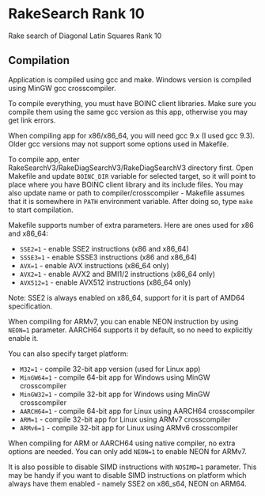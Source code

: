 # RakeSearch Rank 10
Rake search of Diagonal Latin Squares Rank 10

## Compilation

Application is compiled using gcc and make. Windows version is compiled using MinGW gcc crosscompiler.

To compile everything, you must have BOINC client libraries. Make sure you compile them using the same gcc version as this app, otherwise you may get link errors.

When compiling app for x86/x86_64, you will need gcc 9.x (I used gcc 9.3). Older gcc versions may not support some options used in Makefile.

To compile app, enter RakeSearchV3/RakeDiagSearchV3/RakeDiagSearchV3 directory first. Open Makefile and update `BOINC_DIR` variable for selected target, so it will point to place where you have BOINC client library and its include files. You may also update name or path to compiler/crosscompiler - Makefile assumes that it is somewhere in `PATH` environment variable. After doing so, type `make` to start compilation.

Makefile supports number of extra parameters. Here are ones used for x86 and x86_64:

- `SSE2=1` - enable SSE2 instructions (x86 and x86_64)
- `SSSE3=1` - enable SSSE3 instructions (x86 and x86_64)
- `AVX=1` - enable AVX instructions (x86_64 only)
- `AVX2=1` - enable AVX2 and BMI1/2 instructions (x86_64 only)
- `AVX512=1` - enable AVX512 instructions (x86_64 only)

Note: SSE2 is always enabled on x86_64, support for it is part of AMD64 specification.

When compiling for ARMv7, you can enable NEON instruction by using `NEON=1` parameter. AARCH64 supports it by default, so no need to explicitly enable it.

You can also specify target platform:
- `M32=1` - compile 32-bit app version (used for Linux app)
- `MinGW64=1` - compile 64-bit app for Windows using MinGW crosscompiler
- `MinGW32=1` - compile 32-bit app for Windows using MinGW crosscompiler
- `AARCH64=1` - compile 64-bit app for Linux using AARCH64 crosscompiler
- `ARM=1` - compile 32-bit app for Linux using ARMv7 crosscompiler
- `ARMv6=1` - compile 32-bit app for Linux using ARMv6 crosscompiler

When compiling for ARM or AARCH64 using native compiler, no extra options are needed. You can only add `NEON=1` to enable NEON for ARMv7.

It is also possible to disable SIMD instructions with `NOSIMD=1` parameter. This may be handy if you want to disable SIMD instructions on platform which always have them enabled - namely SSE2 on x86_s64, NEON on ARM64.
